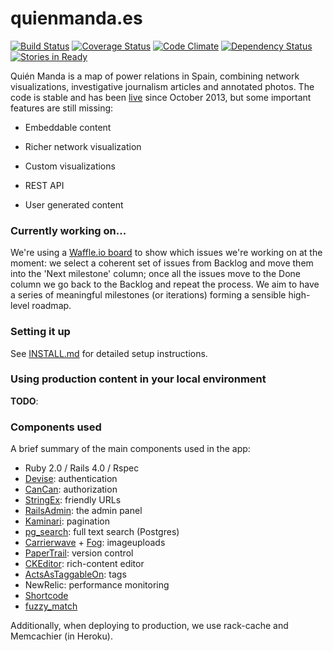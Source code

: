 quienmanda.es
=============

[![Build Status](https://travis-ci.org/civio/quienmanda.es.png)](https://travis-ci.org/civio/quienmanda.es)
[![Coverage Status](https://coveralls.io/repos/civio/quienmanda.es/badge.png?branch=master)](https://coveralls.io/r/civio/quienmanda.es?branch=master)
[![Code Climate](https://codeclimate.com/github/civio/quienmanda.es.png)](https://codeclimate.com/github/civio/quienmanda.es)
[![Dependency Status](https://gemnasium.com/civio/quienmanda.es.png)](https://gemnasium.com/civio/quienmanda.es)
[![Stories in Ready](https://badge.waffle.io/civio/quienmanda.es.svg?label=ready&title=Ready)](http://waffle.io/civio/quienmanda.es)

Quién Manda is a map of power relations in Spain, combining network visualizations, investigative journalism articles and annotated photos. The code is stable and has been [live](http://quienmanda.es) since October 2013, but some important features are still missing:

 * Embeddable content
 
 * Richer network visualization
 
 * Custom visualizations
 
 * REST API

 * User generated content

### Currently working on...

We're using a [Waffle.io board](https://waffle.io/civio/quienmanda.es) to show which issues we're working on at the moment: we select a coherent set of issues from Backlog and move them into the 'Next milestone' column; once all the issues move to the Done column we go back to the Backlog and repeat the process. We aim to have a series of meaningful milestones (or iterations) forming a sensible high-level roadmap.

### Setting it up

See [INSTALL.md](INSTALL.md) for detailed setup instructions.

### Using production content in your local environment



**TODO**: 

### Components used

A brief summary of the main components used in the app:

 * Ruby 2.0 / Rails 4.0 / Rspec
 * [Devise](https://github.com/plataformatec/devise): authentication
 * [CanCan](https://github.com/ryanb/cancan): authorization
 * [StringEx](https://github.com/rsl/stringex): friendly URLs
 * [RailsAdmin](https://github.com/sferik/rails_admin): the admin panel
 * [Kaminari](https://github.com/amatsuda/kaminari): pagination
 * [pg_search](https://github.com/casecommons/pg_search): full text search (Postgres)
 * [Carrierwave](https://github.com/carrierwaveuploader/carrierwave) + [Fog](https://github.com/fog/fog): imageuploads
 * [PaperTrail](https://github.com/airblade/paper_trail): version control
 * [CKEditor](https://github.com/tsechingho/ckeditor-rails): rich-content editor
 * [ActsAsTaggableOn](https://github.com/mbleigh/acts-as-taggable-on): tags
 * NewRelic: performance monitoring
 * [Shortcode](https://github.com/carnesmedia/shortcodes)
 * [fuzzy_match](https://github.com/seamusabshere/fuzzy_match)

Additionally, when deploying to production, we use rack-cache and Memcachier (in Heroku).

